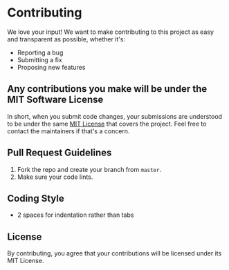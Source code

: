 # Contributing

We love your input! We want to make contributing to this project as easy and transparent as possible, whether it's:

- Reporting a bug
- Submitting a fix
- Proposing new features


## Any contributions you make will be under the MIT Software License
In short, when you submit code changes, your submissions are understood to be under the same [MIT License](http://choosealicense.com/licenses/mit/) that covers the project. Feel free to contact the maintainers if that's a concern.


## Pull Request Guidelines

1. Fork the repo and create your branch from `master`.
2. Make sure your code lints.


## Coding Style

- 2 spaces for indentation rather than tabs

## License
By contributing, you agree that your contributions will be licensed under its MIT License.
